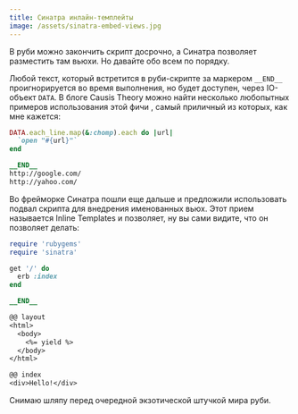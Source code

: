 ```yaml
---
title: Синатра инлайн-темплейты
image: /assets/sinatra-embed-views.jpg
---
```


В руби можно закончить скрипт досрочно, а Синатра позволяет разместить там вьюхи. Но давайте обо всем
по порядку.

Любой текст, который встретится в руби-скрипте за маркером `__END__` проигнорируется во время 
выполнения, но будет доступен, через IO-объект `DATA`. В блоге Causis Theory можно найти
несколько любопытных примеров использования этой фичи [<i class="fa fa-external-link"></i>](http://caiustheory.com/why-i-love-data/), самый приличный из которых, как мне кажется:

``` ruby
DATA.each_line.map(&:chomp).each do |url|
  `open "#{url}"`
end

__END__
http://google.com/
http://yahoo.com/
```

Во фрейморке Синатра пошли еще дальше и предложили использовать подвал скрипта для внедрения 
именованных вьюх.
Этот прием называется Inline <nobr>Templates [<i class="fa fa-external-link"></i>](https://github.com/sinatra/sinatra/blob/v1.4.5/README.md#inline-templates)</nobr> и позволяет, ну вы сами видите, что он позволяет делать:

``` ruby
require 'rubygems'
require 'sinatra'

get '/' do
  erb :index
end

__END__

@@ layout
<html>
  <body>
    <%= yield %>
  </body>
</html>

@@ index
<div>Hello!</div>
```

Снимаю шляпу перед очередной экзотической штучкой мира руби.

